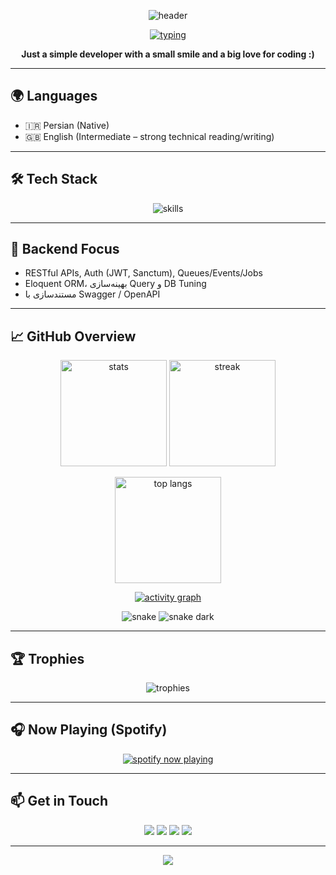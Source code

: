 <!-- Header: animated wave with gradient + subtle animation -->
<p align="center">
  <img src="https://capsule-render.vercel.app/api?type=waving&height=220&text=Erfan%20Mohseni&desc=Backend%20%7C%20Laravel%20%7C%20C%23%20%7C%20Flutter&fontAlign=50&fontAlignY=35&color=gradient&animation=twinkling&fontSize=42&descAlign=50&descAlignY=57" alt="header"/>
</p>

<!-- Typing intro -->
<p align="center">
  <a href="https://github.com/ErfanMohseni20">
    <img src="https://readme-typing-svg.demolab.com?font=Fira+Code&weight=600&pause=900&center=true&vCenter=true&width=700&lines=سلام!+من+عرفان+محسنی+هستم+%F0%9F%91%8B;عاشق+کدنویسی+و+ساختن+چیزهای+کاربردی;PHP+%2F+Laravel+%2C+C%23+%2C+Dart+%2F+Flutter+%2C+MySQL;OpenAPI%2FSwagger+%2C+Git%2FLinux+%2C+API+Design" alt="typing" />
  </a>
</p>

<!-- About -->
<p align="center">
  <b>Just a simple developer with a small smile and a big love for coding :)</b>
</p>

---

## 🌍 Languages
- 🇮🇷 Persian (Native)
- 🇬🇧 English (Intermediate – strong technical reading/writing)

---

## 🛠️ Tech Stack
<p align="center">
  <img src="https://skillicons.dev/icons?i=php,laravel,dotnet,csharp,dart,flutter,mysql,redis,git,linux,nginx,docker,postman,swagger&perline=7" alt="skills" />
</p>

---

## 🔧 Backend Focus
- RESTful APIs, Auth (JWT, Sanctum), Queues/Events/Jobs
- Eloquent ORM، بهینه‌سازی Query و DB Tuning
- مستندسازی با Swagger / OpenAPI

---

## 📈 GitHub Overview
<p align="center">
  <!-- All-time stats (includes private + all commits) -->
  <img height="170" src="https://github-readme-stats.vercel.app/api?username=ErfanMohseni20&show_icons=true&theme=radical&rank_icon=github&include_all_commits=true&count_private=true&hide_border=true" alt="stats" />
  <img height="170" src="https://streak-stats.demolab.com?user=ErfanMohseni20&theme=radical&hide_border=true" alt="streak" />
</p>

<p align="center">
  <img height="170" src="https://github-readme-stats.vercel.app/api/top-langs/?username=ErfanMohseni20&layout=compact&theme=radical&hide_border=true" alt="top langs" />
</p>

<!-- Activity graph: from 2020-01-01 to today -->
<p align="center">
  <a href="https://github.com/Ashutosh00710/github-readme-activity-graph">
    <img src="https://github-readme-activity-graph.vercel.app/graph?username=ErfanMohseni20&custom_title=My%20GitHub%20Activity%20(2020%20%E2%86%92%20Now)&from=2020-01-01&to=9999-12-31&theme=react-dark&height=300&area=true&hide_border=true" alt="activity graph"/>
  </a>
</p>

<!-- Snake: generated by GitHub Action below -->
<p align="center">
  <!-- Light -->
  <img src="https://raw.githubusercontent.com/ErfanMohseni20/ErfanMohseni20/output/github-contribution-grid-snake.svg" alt="snake" />
  <!-- Dark -->
  <img src="https://raw.githubusercontent.com/ErfanMohseni20/ErfanMohseni20/output/github-contribution-grid-snake-dark.svg" alt="snake dark" />
</p>

---

## 🏆 Trophies
<p align="center">
  <img src="https://github-profile-trophy.vercel.app/?username=ErfanMohseni20&theme=discord&no-frame=true&row=1&column=7" alt="trophies" />
</p>

---

## 🎧 Now Playing (Spotify)
<!-- برای راه افتادن: یک‌بار لاگین نیاز دارد؛ توضیحات پایین -->
<p align="center">
  <a href="https://spotify-github-profile.kittinanx.com/api/login">
    <img src="https://spotify-github-profile.kittinanx.com/api/view?uid=31tqz3x3qoq3xv3y8j1rn5b1gyae&cover_image=true&theme=novatorem&show_offline=true&background_color=0d1117&interchange=true&bar_color=53b14f&bar_color_cover=false" alt="spotify now playing" />
  </a>
</p>

---

## 📫 Get in Touch
<p align="center">
  <a href="mailto:erfanmohseni406@email.com"><img src="https://img.shields.io/badge/Email-erfanmohseni406%40email.com-0d1117?style=for-the-badge&logo=gmail&logoColor=white" /></a>
  <a href="https://twitter.com/ERFANMOHSENI13"><img src="https://img.shields.io/badge/Twitter-@ERFANMOHSENI13-0d1117?style=for-the-badge&logo=x&logoColor=white" /></a>
  <a href="https://t.me/ErfanMohseni20"><img src="https://img.shields.io/badge/Telegram-@ErfanMohseni20-0d1117?style=for-the-badge&logo=telegram" /></a>
  <a href="https://www.instagram.com/erfan_mohseni_406/"><img src="https://img.shields.io/badge/Instagram-erfan_mohseni_406-0d1117?style=for-the-badge&logo=instagram" /></a>
</p>

---

<!-- Footer wave -->
<p align="center">
  <img src="https://capsule-render.vercel.app/api?type=waving&height=100&section=footer&color=gradient"/>
</p>
